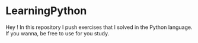 # LearningPython
Hey !
In this repository I push exercises that I solved in the Python language. If you wanna, be free to use for you study.
